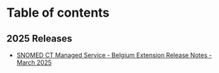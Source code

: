 # Table of contents

## 2025 Releases <a href="#id-2025" id="id-2025"></a>

* [SNOMED CT Managed Service - Belgium Extension Release Notes - March 2025](README.md)
